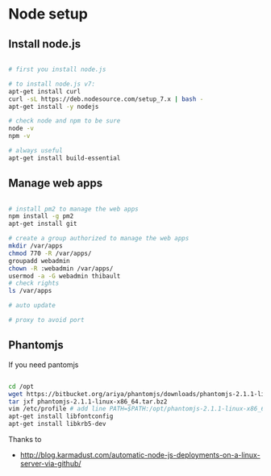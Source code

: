 # Node setup


## Install node.js

```bash

# first you install node.js

# to install node.js v7:
apt-get install curl
curl -sL https://deb.nodesource.com/setup_7.x | bash -
apt-get install -y nodejs

# check node and npm to be sure
node -v
npm -v

# always useful
apt-get install build-essential

```

## Manage web apps

```bash

# install pm2 to manage the web apps
npm install -g pm2
apt-get install git

# create a group authorized to manage the web apps
mkdir /var/apps
chmod 770 -R /var/apps/
groupadd webadmin
chown -R :webadmin /var/apps/
usermod -a -G webadmin thibault
# check rights
ls /var/apps

# auto update

# proxy to avoid port


```


## Phantomjs

If you need pantomjs

```bash

cd /opt
wget https://bitbucket.org/ariya/phantomjs/downloads/phantomjs-2.1.1-linux-x86_64.tar.bz2
tar jxf phantomjs-2.1.1-linux-x86_64.tar.bz2
vim /etc/profile # add line PATH=$PATH:/opt/phantomjs-2.1.1-linux-x86_64/bin/
apt-get install libfontconfig
apt-get install libkrb5-dev


```

Thanks to

* http://blog.karmadust.com/automatic-node-js-deployments-on-a-linux-server-via-github/
